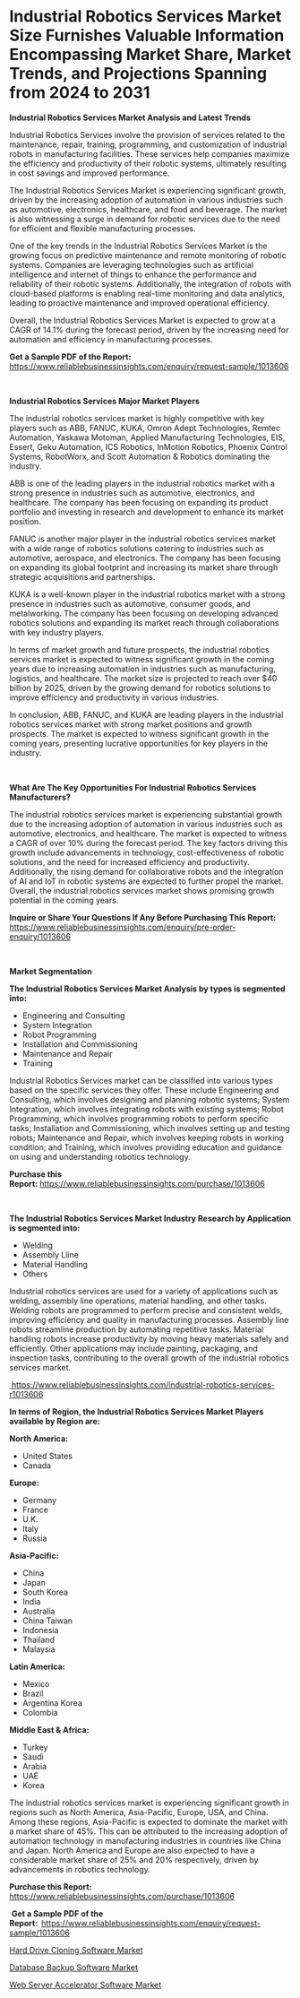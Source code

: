 <p><h1>Industrial Robotics Services Market Size Furnishes Valuable Information Encompassing Market Share, Market Trends, and Projections Spanning from 2024 to 2031</h1></p><p><strong>Industrial Robotics Services Market Analysis and Latest Trends</strong></p>
<p><p>Industrial Robotics Services involve the provision of services related to the maintenance, repair, training, programming, and customization of industrial robots in manufacturing facilities. These services help companies maximize the efficiency and productivity of their robotic systems, ultimately resulting in cost savings and improved performance.</p><p>The Industrial Robotics Services Market is experiencing significant growth, driven by the increasing adoption of automation in various industries such as automotive, electronics, healthcare, and food and beverage. The market is also witnessing a surge in demand for robotic services due to the need for efficient and flexible manufacturing processes.</p><p>One of the key trends in the Industrial Robotics Services Market is the growing focus on predictive maintenance and remote monitoring of robotic systems. Companies are leveraging technologies such as artificial intelligence and internet of things to enhance the performance and reliability of their robotic systems. Additionally, the integration of robots with cloud-based platforms is enabling real-time monitoring and data analytics, leading to proactive maintenance and improved operational efficiency.</p><p>Overall, the Industrial Robotics Services Market is expected to grow at a CAGR of 14.1% during the forecast period, driven by the increasing need for automation and efficiency in manufacturing processes.</p></p>
<p><strong>Get a Sample PDF of the Report:&nbsp;</strong> <a href="https://www.reliablebusinessinsights.com/enquiry/request-sample/1013606">https://www.reliablebusinessinsights.com/enquiry/request-sample/1013606</a></p>
<p>&nbsp;</p>
<p><strong>Industrial Robotics Services Major Market Players</strong></p>
<p><p>The industrial robotics services market is highly competitive with key players such as ABB, FANUC, KUKA, Omron Adept Technologies, Remtec Automation, Yaskawa Motoman, Applied Manufacturing Technologies, EIS, Essert, Geku Automation, ICS Robotics, InMotion Robotics, Phoenix Control Systems, RobotWorx, and Scott Automation & Robotics dominating the industry.</p><p>ABB is one of the leading players in the industrial robotics market with a strong presence in industries such as automotive, electronics, and healthcare. The company has been focusing on expanding its product portfolio and investing in research and development to enhance its market position. </p><p>FANUC is another major player in the industrial robotics services market with a wide range of robotics solutions catering to industries such as automotive, aerospace, and electronics. The company has been focusing on expanding its global footprint and increasing its market share through strategic acquisitions and partnerships.</p><p>KUKA is a well-known player in the industrial robotics market with a strong presence in industries such as automotive, consumer goods, and metalworking. The company has been focusing on developing advanced robotics solutions and expanding its market reach through collaborations with key industry players.</p><p>In terms of market growth and future prospects, the industrial robotics services market is expected to witness significant growth in the coming years due to increasing automation in industries such as manufacturing, logistics, and healthcare. The market size is projected to reach over $40 billion by 2025, driven by the growing demand for robotics solutions to improve efficiency and productivity in various industries.</p><p>In conclusion, ABB, FANUC, and KUKA are leading players in the industrial robotics services market with strong market positions and growth prospects. The market is expected to witness significant growth in the coming years, presenting lucrative opportunities for key players in the industry.</p></p>
<p>&nbsp;</p>
<p><strong>What Are The Key Opportunities For Industrial Robotics Services Manufacturers?</strong></p>
<p><p>The industrial robotics services market is experiencing substantial growth due to the increasing adoption of automation in various industries such as automotive, electronics, and healthcare. The market is expected to witness a CAGR of over 10% during the forecast period. The key factors driving this growth include advancements in technology, cost-effectiveness of robotic solutions, and the need for increased efficiency and productivity. Additionally, the rising demand for collaborative robots and the integration of AI and IoT in robotic systems are expected to further propel the market. Overall, the industrial robotics services market shows promising growth potential in the coming years.</p></p>
<p><strong>Inquire or Share Your Questions If Any Before Purchasing This Report:</strong> <a href="https://www.reliablebusinessinsights.com/enquiry/pre-order-enquiry/1013606">https://www.reliablebusinessinsights.com/enquiry/pre-order-enquiry/1013606</a></p>
<p>&nbsp;</p>
<p><strong>Market Segmentation</strong></p>
<p><strong>The Industrial Robotics Services Market Analysis by types is segmented into:</strong></p>
<p><ul><li>Engineering and Consulting</li><li>System Integration</li><li>Robot Programming</li><li>Installation and Commissioning</li><li>Maintenance and Repair</li><li>Training</li></ul></p>
<p><p>Industrial Robotics Services market can be classified into various types based on the specific services they offer. These include Engineering and Consulting, which involves designing and planning robotic systems; System Integration, which involves integrating robots with existing systems; Robot Programming, which involves programming robots to perform specific tasks; Installation and Commissioning, which involves setting up and testing robots; Maintenance and Repair, which involves keeping robots in working condition; and Training, which involves providing education and guidance on using and understanding robotics technology.</p></p>
<p><strong>Purchase this Report:&nbsp;</strong><a href="https://www.reliablebusinessinsights.com/purchase/1013606">https://www.reliablebusinessinsights.com/purchase/1013606</a></p>
<p>&nbsp;</p>
<p><strong>The Industrial Robotics Services Market Industry Research by Application is segmented into:</strong></p>
<p><ul><li>Welding</li><li>Assembly Lline</li><li>Material Handling</li><li>Others</li></ul></p>
<p><p>Industrial robotics services are used for a variety of applications such as welding, assembly line operations, material handling, and other tasks. Welding robots are programmed to perform precise and consistent welds, improving efficiency and quality in manufacturing processes. Assembly line robots streamline production by automating repetitive tasks. Material handling robots increase productivity by moving heavy materials safely and efficiently. Other applications may include painting, packaging, and inspection tasks, contributing to the overall growth of the industrial robotics services market.</p></p>
<p><a href="https://www.reliablebusinessinsights.com/industrial-robotics-services-r1013606">&nbsp;https://www.reliablebusinessinsights.com/industrial-robotics-services-r1013606</a></p>
<p><strong>In terms of Region, the Industrial Robotics Services Market Players available by Region are:</strong></p>
<p>
    <p> <strong> North America: </strong>
        <ul>
            <li>United States</li>
            <li>Canada</li>
        </ul>
        </p> 
    <p> <strong> Europe: </strong>
        <ul>
            <li>Germany</li>
            <li>France</li>
            <li>U.K.</li>
            <li>Italy</li>
            <li>Russia</li>
        </ul>
        </p> 
    <p> <strong> Asia-Pacific: </strong>
        <ul>
            <li>China</li>
            <li>Japan</li>
            <li>South Korea</li>
            <li>India</li>
            <li>Australia</li>
            <li>China Taiwan</li>
            <li>Indonesia</li>
            <li>Thailand</li>
            <li>Malaysia</li>
        </ul>
        </p> 
    <p> <strong> Latin America: </strong>
        <ul>
            <li>Mexico</li>
            <li>Brazil</li>
            <li>Argentina Korea</li>
            <li>Colombia</li>
        </ul>
        </p> 
    <p> <strong> Middle East & Africa: </strong>
        <ul>
            <li>Turkey</li>
            <li>Saudi</li>
            <li>Arabia</li>
            <li>UAE</li>
            <li>Korea</li>
        </ul>
    </p>
    </p>
<p><p>The industrial robotics services market is experiencing significant growth in regions such as North America, Asia-Pacific, Europe, USA, and China. Among these regions, Asia-Pacific is expected to dominate the market with a market share of 45%. This can be attributed to the increasing adoption of automation technology in manufacturing industries in countries like China and Japan. North America and Europe are also expected to have a considerable market share of 25% and 20% respectively, driven by advancements in robotics technology.</p></p>
<p><strong>Purchase this Report: </strong><a href="https://www.reliablebusinessinsights.com/purchase/1013606">https://www.reliablebusinessinsights.com/purchase/1013606</a></p>
<p>&nbsp;<strong>Get a Sample PDF of the Report:&nbsp;&nbsp;</strong><a href="https://www.reliablebusinessinsights.com/enquiry/request-sample/1013606">https://www.reliablebusinessinsights.com/enquiry/request-sample/1013606</a></p>
<p><strong></strong></p>
<p><p><a href="https://github.com/EveKerluke2023/Market-Research-Report-List-2/blob/main/hard-drive-cloning-software-market.md">Hard Drive Cloning Software Market</a></p><p><a href="https://github.com/angeliabkratze/Market-Research-Report-List-2/blob/main/database-backup-software-market.md">Database Backup Software Market</a></p><p><a href="https://github.com/khlifeservices/Market-Research-Report-List-1/blob/main/web-server-accelerator-software-market.md">Web Server Accelerator Software Market</a></p></p>